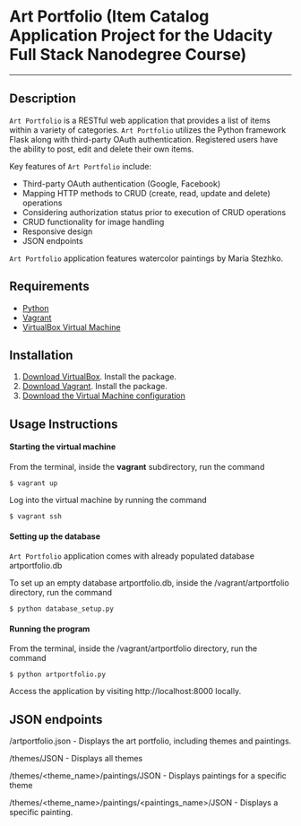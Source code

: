 # Art Portfolio (Item Catalog Application Project for the Udacity Full Stack Nanodegree Course)

- - - -

## Description

`Art Portfolio` is a RESTful web application that provides a list of items within a variety of categories. `Art Portfolio` utilizes the Python framework Flask along with third-party OAuth authentication. Registered users have the ability to post, edit and delete their own items.

Key features of `Art Portfolio` include:

- Third-party OAuth authentication (Google, Facebook)
- Mapping HTTP methods to CRUD (create, read, update and delete) operations
- Considering authorization status prior to execution of CRUD operations
- CRUD functionality for image handling
- Responsive design
- JSON endpoints

`Art Portfolio` application features watercolor paintings by Maria Stezhko.


## Requirements

 - [Python](https://www.python.org/)
 - [Vagrant](https://www.vagrantup.com/)
 - [VirtualBox Virtual Machine](https://www.virtualbox.org/)


## Installation

 1. [Download VirtualBox](https://www.virtualbox.org/). Install the package.
 2. [Download Vagrant](https://www.vagrantup.com/). Install the package.
 3. [Download the Virtual Machine configuration](https://github.com/udacity/fullstack-nanodegree-vm)


## Usage Instructions

#### Starting the virtual machine

From the terminal, inside the **vagrant** subdirectory, run the command
```
$ vagrant up
```
Log into the virtual machine by running the command
```
$ vagrant ssh
```
#### Setting up the database

`Art Portfolio` application comes with already populated database artportfolio.db

To set up an empty database artportfolio.db, inside the /vagrant/artportfolio directory, run the command
```
$ python database_setup.py
```
#### Running the program

From the terminal, inside the /vagrant/artportfolio directory, run the command
```
$ python artportfolio.py
```
Access the application by visiting http://localhost:8000 locally.


## JSON endpoints

/artportfolio.json - Displays the art portfolio, including themes and paintings.

/themes/JSON - Displays all themes

/themes/<theme_name>/paintings/JSON - Displays paintings for a specific theme

/themes/<theme_name>/paintings/<paintings_name>/JSON - Displays a specific painting.
